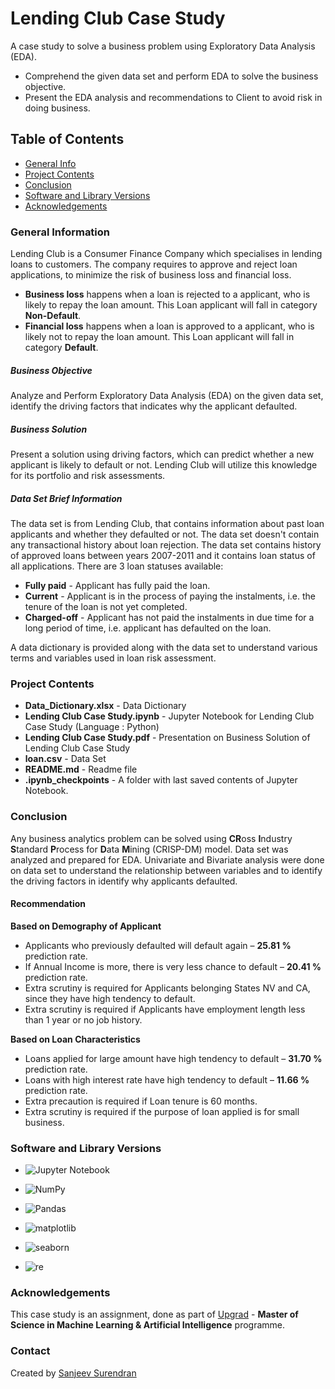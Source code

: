 # Lending Club Case Study
A case study to solve a business problem using Exploratory Data Analysis (EDA).
* Comprehend the given data set and perform EDA to solve the business objective.
* Present the EDA analysis and recommendations to Client to avoid risk in doing business.

## Table of Contents
* [General Info](#general-information)
* [Project Contents](#project-contents)
* [Conclusion](#conclusion)
* [Software and Library Versions](#software-and-library-versions)
* [Acknowledgements](#acknowledgements)

### General Information
Lending Club is a Consumer Finance Company which specialises in lending loans to customers. The company requires to approve and reject loan applications, to minimize the risk of business loss and financial loss.
* **Business loss** happens when a loan is rejected to a applicant, who is likely to repay the loan amount. This Loan applicant will fall in category **Non-Default**.
* **Financial loss** happens when a loan is approved to a applicant, who is likely not to repay the loan amount. This Loan applicant will fall in category **Default**.

##### Business Objective
Analyze and Perform Exploratory Data Analysis (EDA) on the given data set, identify the driving factors that indicates why the applicant defaulted.

##### Business Solution
Present a solution using driving factors, which can predict whether a new applicant is likely to default or not. Lending Club will utilize this knowledge for its portfolio and risk assessments.

##### Data Set Brief Information
The data set is from Lending Club, that contains information about past loan applicants and whether they defaulted or not. The data set doesn't contain any transactional history about loan rejection.
The data set contains history of approved loans between years 2007-2011 and it contains loan status of all applications. There are 3 loan statuses available:
* **Fully paid** - Applicant has fully paid the loan.
* **Current** - Applicant is in the process of paying the instalments, i.e. the tenure of the loan is not yet completed.
* **Charged-off** - Applicant has not paid the instalments in due time for a long period of time, i.e. applicant has defaulted on the loan.

A data dictionary is provided along with the data set to understand various terms and variables used in loan risk assessment.

### Project Contents
* **Data_Dictionary.xlsx** - Data Dictionary
* **Lending Club Case Study.ipynb** - Jupyter Notebook for Lending Club Case Study (Language : Python)
* **Lending Club Case Study.pdf** - Presentation on Business Solution of Lending Club Case Study
* **loan.csv** - Data Set
* **README.md** - Readme file
* **.ipynb_checkpoints** - A folder with last saved contents of Jupyter Notebook.


### Conclusion
Any business analytics problem can be solved using **CR**oss **I**ndustry **S**tandard **P**rocess for **D**ata **M**ining (CRISP-DM) model.
Data set was analyzed and prepared for EDA. Univariate and Bivariate analysis were done on data set to understand the relationship between variables and to identify the driving factors in identify why applicants defaulted.
#### Recommendation
**Based on Demography of Applicant**
* Applicants who previously defaulted will default again – **25.81 %** prediction rate.
* If Annual Income is more, there is very less chance to default – **20.41 %** prediction rate.
* Extra scrutiny is required for Applicants belonging States NV and CA, since they have high tendency to default.
* Extra scrutiny is required if Applicants have employment length less than 1 year or no job history.

**Based on Loan Characteristics**
* Loans applied for large amount have high tendency to default – **31.70 %** prediction rate.
* Loans with high interest rate have high tendency to default – **11.66 %** prediction rate.
* Extra precaution is required if Loan tenure is 60 months.
* Extra scrutiny is required if the purpose of loan applied is for small business.


### Software and Library Versions
* ![Jupyter Notebook](https://img.shields.io/static/v1?label=Jupyter%20Notebook&message=4.9.2&color=blue&labelColor=grey)

* ![NumPy](https://img.shields.io/static/v1?label=numpy&message=1.21.5&color=blue&labelColor=grey)

* ![Pandas](https://img.shields.io/static/v1?label=pandas&message=1.4.2&color=blue&labelColor=grey)

* ![matplotlib](https://img.shields.io/static/v1?label=matplotlib&message=3.5.1&color=blue&labelColor=grey)

* ![seaborn](https://img.shields.io/static/v1?label=seaborn&message=0.11.2&color=blue&labelColor=grey)

* ![re](https://img.shields.io/static/v1?label=re&message=2.2.1&color=blue&labelColor=grey)


### Acknowledgements
This case study is an assignment, done as part of [Upgrad](https://www.upgrad.com/ ) - **Master of Science in Machine Learning & Artificial Intelligence** programme.


### Contact
Created by [Sanjeev Surendran](https://github.com/Sanjeev-Surendran)


<!-- ## License -->
<!-- This project is not a open source and sharing the project files is prohibited. -->
